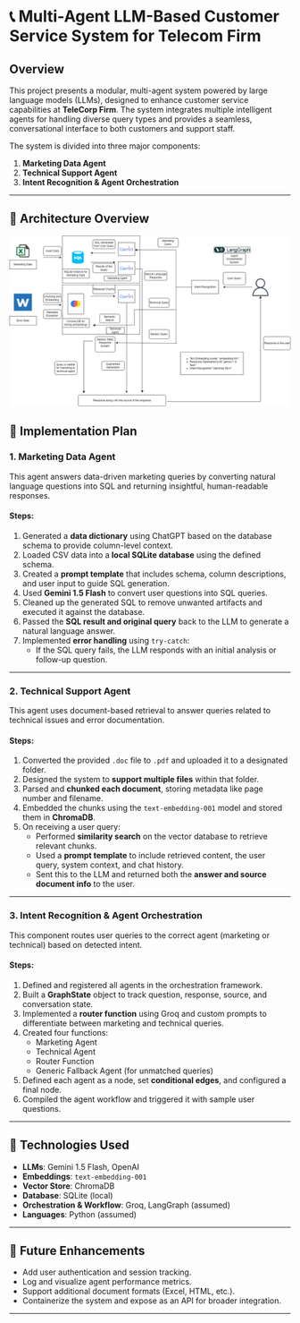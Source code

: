 # 📞 Multi-Agent LLM-Based Customer Service System for Telecom Firm

## Overview

This project presents a modular, multi-agent system powered by large language models (LLMs), designed to enhance customer service capabilities at **TeleCorp Firm**. The system integrates multiple intelligent agents for handling diverse query types and provides a seamless, conversational interface to both customers and support staff.

The system is divided into three major components:

1. **Marketing Data Agent**  
2. **Technical Support Agent**  
3. **Intent Recognition & Agent Orchestration**

---

## 🧭 Architecture Overview

![ Multi-Agent LLM-Based Customer Service System Architecture](Architecture_diagram.drawio.png)


## 🧠 Implementation Plan

### 1. Marketing Data Agent

This agent answers data-driven marketing queries by converting natural language questions into SQL and returning insightful, human-readable responses.

#### Steps:

1. Generated a **data dictionary** using ChatGPT based on the database schema to provide column-level context.
2. Loaded CSV data into a **local SQLite database** using the defined schema.
3. Created a **prompt template** that includes schema, column descriptions, and user input to guide SQL generation.
4. Used **Gemini 1.5 Flash** to convert user questions into SQL queries.
5. Cleaned up the generated SQL to remove unwanted artifacts and executed it against the database.
6. Passed the **SQL result and original query** back to the LLM to generate a natural language answer.
7. Implemented **error handling** using `try-catch`:
   - If the SQL query fails, the LLM responds with an initial analysis or follow-up question.

---

### 2. Technical Support Agent

This agent uses document-based retrieval to answer queries related to technical issues and error documentation.

#### Steps:

1. Converted the provided `.doc` file to `.pdf` and uploaded it to a designated folder.
2. Designed the system to **support multiple files** within that folder.
3. Parsed and **chunked each document**, storing metadata like page number and filename.
4. Embedded the chunks using the `text-embedding-001` model and stored them in **ChromaDB**.
5. On receiving a user query:
   - Performed **similarity search** on the vector database to retrieve relevant chunks.
   - Used a **prompt template** to include retrieved content, the user query, system context, and chat history.
   - Sent this to the LLM and returned both the **answer and source document info** to the user.

---

### 3. Intent Recognition & Agent Orchestration

This component routes user queries to the correct agent (marketing or technical) based on detected intent.

#### Steps:

1. Defined and registered all agents in the orchestration framework.
2. Built a **GraphState** object to track question, response, source, and conversation state.
3. Implemented a **router function** using Groq and custom prompts to differentiate between marketing and technical queries.
4. Created four functions:
   - Marketing Agent
   - Technical Agent
   - Router Function
   - Generic Fallback Agent (for unmatched queries)
5. Defined each agent as a node, set **conditional edges**, and configured a final node.
6. Compiled the agent workflow and triggered it with sample user questions.

---

## 🔧 Technologies Used

- **LLMs**: Gemini 1.5 Flash, OpenAI
- **Embeddings**: `text-embedding-001`
- **Vector Store**: ChromaDB
- **Database**: SQLite (local)
- **Orchestration & Workflow**: Groq, LangGraph (assumed)
- **Languages**: Python (assumed)

---

## 🚀 Future Enhancements

- Add user authentication and session tracking.
- Log and visualize agent performance metrics.
- Support additional document formats (Excel, HTML, etc.).
- Containerize the system and expose as an API for broader integration.

---

